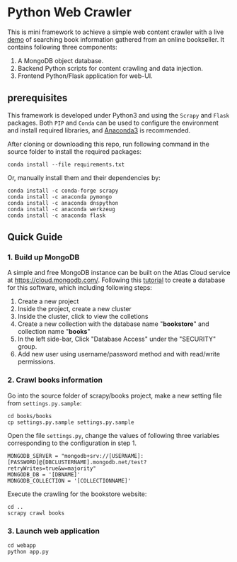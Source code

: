 # Python Web Crawler

This is mini framework to achieve a simple web content crawler with a live [demo](http://wenxinli.info:8080/) of searching book information gathered from an online bookseller. It contains following three components:

1. A MongoDB object database.
2. Backend Python scripts for content crawling and data injection.
3. Frontend Python/Flask application for web-UI.

## prerequisites

This framework is developed under Python3 and using the `Scrapy` and `Flask` packages. Both `PIP` and `Conda` can be used to configure the environment and install required libraries, and [Anaconda3](https://www.anaconda.com/distribution/) is recommended.

After cloning or downloading this repo, run following command in the source folder to install the required packages:

```
conda install --file requirements.txt
```

Or, manually install them and their dependencies by:

```
conda install -c conda-forge scrapy
conda install -c anaconda pymongo
conda install -c anaconda dnspython
conda install -c anaconda werkzeug
conda install -c anaconda flask
```

## Quick Guide

### 1. Build up MongoDB

A simple and free MongoDB instance can be built on the Atlas Cloud service at https://cloud.mongodb.com/. Following this [tutorial](https://docs.atlas.mongodb.com/tutorial/deploy-free-tier-cluster/) to create a database for this software, which including following steps:

  1. Create a new project
  2. Inside the project, create a new cluster
  3. Inside the cluster, click to view the colletions
  4. Create a new collection with the database name "**bookstore**" and collection name "**books**"
  5. In the left side-bar, Click "Database Access" under the "SECURITY" group.
  6. Add new user using username/password method and with read/write permissions.

### 2. Crawl books information

Go into the source folder of scrapy/books project, make a new setting file from `settings.py.sample`:

```
cd books/books
cp settings.py.sample settings.py.sample
```

Open the file `settings.py`, change the values of following three variables corresponding to the configuration in step 1.

```
MONGODB_SERVER = "mongodb+srv://[USERNAME]:[PASSWORD]@[DBCLUSTERNAME].mongodb.net/test?retryWrites=true&w=majority"
MONGODB_DB = '[DBNAME]'
MONGODB_COLLECTION = '[COLLECTIONNAME]'
```

Execute the crawling for the bookstore website:

```
cd ..
scrapy crawl books
```

### 3. Launch web application

```
cd webapp
python app.py
```
